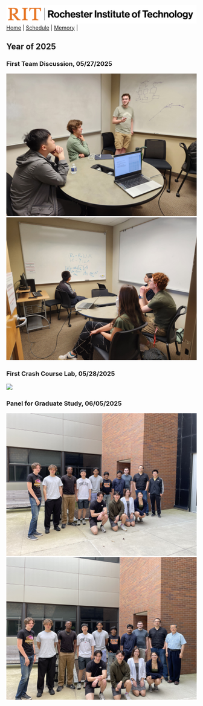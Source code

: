 [<img width=900 src="img/logo_rit.png?raw=yes">](README.md)   
[Home](README.md) |
[Schedule](schedule.md) |
[Memory](memory.md) |

## Year of 2025

### First Team Discussion, 05/27/2025

<img src="img/photos/05-27-2025-0.jpg?raw=yes"> 
<img src="img/photos/05-27-2025-1.jpg?raw=yes"> 

### First Crash Course Lab, 05/28/2025

<img src="img/photos/05-28-2025.jpg?raw=yes"> 

### Panel for Graduate Study, 06/05/2025

<img src="img/photos/06-05-2025-0.jpeg?raw=yes"> 
<img src="img/photos/06-05-2025-1.jpeg?raw=yes"> 
